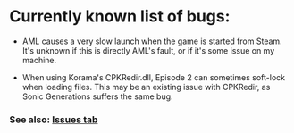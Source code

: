 # Currently known list of bugs:
* AML causes a very slow launch when the game is started from Steam. It's unknown if this is directly AML's fault, or if it's some issue on my machine.

* When using Korama's CPKRedir.dll, Episode 2 can sometimes soft-lock when loading files. This may be an existing issue with CPKRedir, as Sonic Generations suffers the same bug.



### See also: [Issues tab](https://github.com/RadiantDerg/AliceModLoader/issues)
